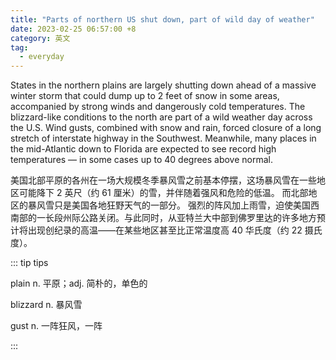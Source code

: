 ```yaml
---
title: "Parts of northern US shut down, part of wild day of weather"
date: 2023-02-25 06:57:00 +8
category: 英文
tag:
  - everyday
---
```


States in the northern plains are largely shutting down ahead of a massive winter storm that could dump up to 2 feet of snow in some areas, accompanied by strong winds and dangerously cold temperatures. The blizzard-like conditions to the north are part of a wild weather day across the U.S. Wind gusts, combined with snow and rain, forced closure of a long stretch of interstate highway in the Southwest. Meanwhile, many places in the mid-Atlantic down to Florida are expected to see record high temperatures — in some cases up to 40 degrees above normal.

美国北部平原的各州在一场大规模冬季暴风雪之前基本停摆，这场暴风雪在一些地区可能降下 2 英尺（约 61 厘米）的雪，并伴随着强风和危险的低温。 而北部地区的暴风雪只是美国各地狂野天气的一部分。 强烈的阵风加上雨雪，迫使美国西南部的一长段州际公路关闭。与此同时，从亚特兰大中部到佛罗里达的许多地方预计将出现创纪录的高温——在某些地区甚至比正常温度高 40 华氏度（约 22 摄氏度）。

::: tip tips

plain n. 平原；adj. 简朴的，单色的

blizzard n. 暴风雪

gust n. 一阵狂风，一阵

:::
